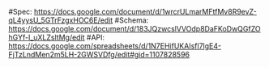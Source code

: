 #Spec: https://docs.google.com/document/d/1wrcrULmarMFtfMv8R9evZ-qL4yysU_5GTrFzgxHOC6E/edit
#Schema: https://docs.google.com/document/d/183JQzwcslVVOdp8DaFKoDwQGfZOhGYf-I_uXLZsltMg/edit
#API: https://docs.google.com/spreadsheets/d/1N7EHifUKAIsfl7lgE4-FjTzLndMen2m5LH-2GWSVDfg/edit#gid=1107828596